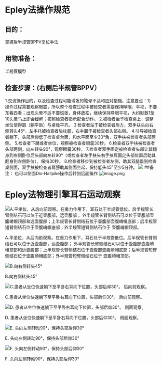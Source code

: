 # Epley法操作规范
##  目的：
掌握后半规管BPPV复位手法
## 用物准备：
半规管模型
## 检查步骤：(右侧后半规管BPPV）
1.交流操作目的，以及检查过程可能诱发的眩晕不适和应对措施，注意要点：1）操作过程需要观察眼震，所以整个检查过程中被检查者需要保持睁眼、平视，不要东看西看；出现头晕不适不要慌张，身体放松，继续保持睁眼平视，大约默数1至10头晕马上即会缓解；按照检查者指示配合动作。
2.被检者坐于检查桌上，调整坐位使得肩（躺平后）与桌缘平齐。
3.检查者站于被检查者后方，双手扶头向右侧转头45°，左手托被检查者后枕部，右手置于被检查者头部右侧。
4.引导被检查者躺下，头部后仰低于检查桌台面，和水平面至少30°角，双手扶被检查者头部两侧。
5.检查者下蹲或者坐位，观察被检查者眼震30秒。
6.检查者双手扶被检查者头部两侧，向左转头90°，观察眼震30秒。
7.检查者双手固定被检查者头部让其翻身到左侧卧位后头部向左转90°（或检查者左手扶头右手扶肩固定头部位置后助其翻身到左侧卧位），保持30秒。
8.检查者移步到被检查者左侧，助其双腿垂到检查桌侧面，双手扶被检查者肩膀助其侧面坐起，保持低头45°至少5分钟。
![](https://yakeworld.github.io/img/10716757-dc30b44a70eb94e6.png)
##备注：
也可以侧面Dix-Hallpike操作后转到后面操作
![image.png](https://yakeworld.github.io/img/10716757-81e5ed86dc531453.png)

# Epley法物理引擎耳石运动观察


![A.平坐位，从后向前观察。在重力作用下，耳石处于半规管低位。后半规管长臂侧结石可以位于近壶腹部，远壶腹部；  外半规管长臂侧结石可以位于壶腹部壶腹嵴帽顶部和远壶腹部；上半规管长臂侧结石位于壶腹部壶腹嵴帽底部；后半规管短臂侧结石位于壶腹嵴帽底部；外半规管短臂侧结石位于 壶腹嵴帽顶部。](https://yakeworld.github.io/img/10716757-89dff673fb40ed31.png)

A.平坐位，从后向前观察。在重力作用下，耳石处于半规管低位。后半规管长臂侧结石可以位于近壶腹部，远壶腹部；  外半规管长臂侧结石可以位于壶腹部壶腹嵴帽顶部和远壶腹部；上半规管长臂侧结石位于壶腹部壶腹嵴帽底部；后半规管短臂侧结石位于壶腹嵴帽底部；外半规管短臂侧结石位于 壶腹嵴帽顶部。

 

![B.向右侧转头45°](https://yakeworld.github.io/img/10716757-014768b7074a2370.png)

B.向右侧转头45°

![C.患者从坐位快速躺下至平卧右耳向下位置，头部后仰30°。  后向前观察。](https://yakeworld.github.io/img/10716757-cadf5b630d185f05.png)

C.患者从坐位快速躺下至平卧右耳向下位置，头部后仰30°。  后向前观察。

![D. 患者从坐位快速躺下至平卧右耳向下位置，头部后仰30°。 侧面观察。](https://yakeworld.github.io/img/10716757-5db8976e04faab89.png)

D. 患者从坐位快速躺下至平卧右耳向下位置，头部后仰30°。 侧面观察。
 



![E. 头向左侧转动90°，保持头部后仰30°](https://yakeworld.github.io/img/10716757-2ae49dedf501e45e.gif)

E. 头向左侧转动90°，保持头部后仰30°
 
 

![F. 头向左侧转动90°，保持头部后仰30°](https://yakeworld.github.io/img/10716757-f32aa977cbca0c1a.gif)

F. 头向左侧转动90°，保持头部后仰30°


